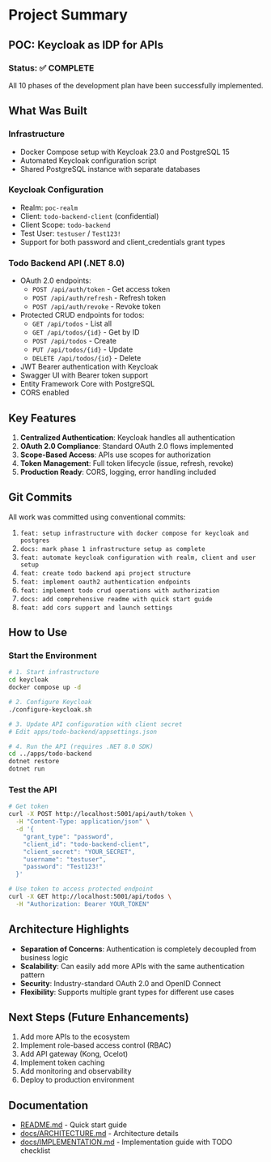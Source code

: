# Project Summary

## POC: Keycloak as IDP for APIs

### Status: ✅ COMPLETE

All 10 phases of the development plan have been successfully implemented.

## What Was Built

### Infrastructure
- Docker Compose setup with Keycloak 23.0 and PostgreSQL 15
- Automated Keycloak configuration script
- Shared PostgreSQL instance with separate databases

### Keycloak Configuration
- Realm: `poc-realm`
- Client: `todo-backend-client` (confidential)
- Client Scope: `todo-backend`
- Test User: `testuser` / `Test123!`
- Support for both password and client_credentials grant types

### Todo Backend API (.NET 8.0)
- OAuth 2.0 endpoints:
  - `POST /api/auth/token` - Get access token
  - `POST /api/auth/refresh` - Refresh token
  - `POST /api/auth/revoke` - Revoke token
- Protected CRUD endpoints for todos:
  - `GET /api/todos` - List all
  - `GET /api/todos/{id}` - Get by ID
  - `POST /api/todos` - Create
  - `PUT /api/todos/{id}` - Update
  - `DELETE /api/todos/{id}` - Delete
- JWT Bearer authentication with Keycloak
- Swagger UI with Bearer token support
- Entity Framework Core with PostgreSQL
- CORS enabled

## Key Features

1. **Centralized Authentication**: Keycloak handles all authentication
2. **OAuth 2.0 Compliance**: Standard OAuth 2.0 flows implemented
3. **Scope-Based Access**: APIs use scopes for authorization
4. **Token Management**: Full token lifecycle (issue, refresh, revoke)
5. **Production Ready**: CORS, logging, error handling included

## Git Commits

All work was committed using conventional commits:

1. `feat: setup infrastructure with docker compose for keycloak and postgres`
2. `docs: mark phase 1 infrastructure setup as complete`
3. `feat: automate keycloak configuration with realm, client and user setup`
4. `feat: create todo backend api project structure`
5. `feat: implement oauth2 authentication endpoints`
6. `feat: implement todo crud operations with authorization`
7. `docs: add comprehensive readme with quick start guide`
8. `feat: add cors support and launch settings`

## How to Use

### Start the Environment

```bash
# 1. Start infrastructure
cd keycloak
docker compose up -d

# 2. Configure Keycloak
./configure-keycloak.sh

# 3. Update API configuration with client secret
# Edit apps/todo-backend/appsettings.json

# 4. Run the API (requires .NET 8.0 SDK)
cd ../apps/todo-backend
dotnet restore
dotnet run
```

### Test the API

```bash
# Get token
curl -X POST http://localhost:5001/api/auth/token \
  -H "Content-Type: application/json" \
  -d '{
    "grant_type": "password",
    "client_id": "todo-backend-client",
    "client_secret": "YOUR_SECRET",
    "username": "testuser",
    "password": "Test123!"
  }'

# Use token to access protected endpoint
curl -X GET http://localhost:5001/api/todos \
  -H "Authorization: Bearer YOUR_TOKEN"
```

## Architecture Highlights

- **Separation of Concerns**: Authentication is completely decoupled from business logic
- **Scalability**: Can easily add more APIs with the same authentication pattern
- **Security**: Industry-standard OAuth 2.0 and OpenID Connect
- **Flexibility**: Supports multiple grant types for different use cases

## Next Steps (Future Enhancements)

1. Add more APIs to the ecosystem
2. Implement role-based access control (RBAC)
3. Add API gateway (Kong, Ocelot)
4. Implement token caching
5. Add monitoring and observability
6. Deploy to production environment

## Documentation

- [README.md](README.md) - Quick start guide
- [docs/ARCHITECTURE.md](docs/ARCHITECTURE.md) - Architecture details
- [docs/IMPLEMENTATION.md](docs/IMPLEMENTATION.md) - Implementation guide with TODO checklist

